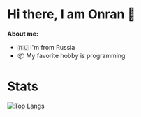 # Hi there, I am Onran 👋
**About me:**
- 🇷🇺 I'm from Russia
- 📦 My favorite hobby is programming
# Stats
[![Top Langs](https://github-readme-stats.vercel.app/api/top-langs/?username=onran0&theme=radical)]()
